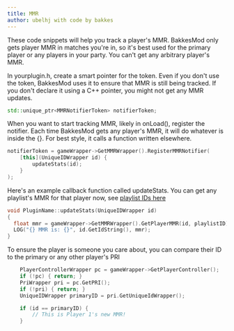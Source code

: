 ```yaml
---
title: MMR
author: ubelhj with code by bakkes
---
```


These code snippets will help you track a player's MMR. BakkesMod only gets player MMR in matches you're in, so it's best used for the primary player or any players in your party. You can't get any arbitrary player's MMR. 

In yourplugin.h, create a smart pointer for the token. Even if you don't use the token, BakkesMod uses it to ensure that MMR is still being tracked. If you don't declare it using a C++ pointer, you might not get any MMR updates. 
```cpp
std::unique_ptr<MMRNotifierToken> notifierToken;
```

When you want to start tracking MMR, likely in onLoad(), register the notifier. Each time BakkesMod gets any player's MMR, it will do whatever is inside the {}. For best style, it calls a function written elsewhere. 
```cpp
notifierToken = gameWrapper->GetMMRWrapper().RegisterMMRNotifier(
    [this](UniqueIDWrapper id) {
        updateStats(id);
    }
);
```

Here's an example callback function called updateStats. You can get any playlist's MMR for that player now, see [playlist IDs here](/code_snippets/playlist_id/)
```cpp
void PluginName::updateStats(UniqueIDWrapper id)
{
  float mmr = gameWrapper->GetMMRWrapper().GetPlayerMMR(id, playlistID);
  LOG("{} MMR is: {}", id.GetIdString(), mmr);
}
```

To ensure the player is someone you care about, you can compare their ID to the primary or any other player's PRI
```cpp
    PlayerControllerWrapper pc = gameWrapper->GetPlayerController();
    if (!pc) { return; }
    PriWrapper pri = pc.GetPRI();
    if (!pri) { return; }
    UniqueIDWrapper primaryID = pri.GetUniqueIdWrapper();

    if (id == primaryID) {
        // This is Player 1's new MMR!
    }
```
